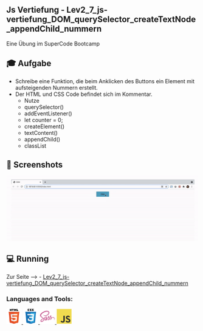 ## Js Vertiefung - Lev2_7_js-vertiefung_DOM_querySelector_createTextNode_appendChild_nummern

Eine Übung im SuperCode Bootcamp

## 🎓 Aufgabe

- Schreibe eine Funktion, die beim Anklicken des Buttons ein Element mit aufsteigenden Nummern erstellt.
- Der HTML und CSS Code befindet sich im Kommentar.
  - Nutze
  - querySelector()
  - addEventListener()
  - let counter = 0;
  - createElement()
  - textContent()
  - appendChild()
  - classList

## 📸 Screenshots

![App Screenshot](assets/img/screen.gif)

## 💻 Running

Zur Seite —> - [Lev2_7_js-vertiefung_DOM_querySelector_createTextNode_appendChild_nummern](https://mukkez.github.io/Bootcamp/tasks/Day_72/Lev2_7_js-vertiefung_DOM_querySelector_createTextNode_appendChild_nummern/)

<p align="left">
</p>

<h3 align="left">Languages and Tools:</h3>
<p align="left"> <a href="https://www.w3schools.com/html/" target="_blank" rel="noreferrer"> <img src="https://raw.githubusercontent.com/devicons/devicon/master/icons/html5/html5-original-wordmark.svg" alt="html5" width="40" height="40"/> </a>
<a href="https://www.w3schools.com/css/" target="_blank" rel="noreferrer"> <img src="https://raw.githubusercontent.com/devicons/devicon/master/icons/css3/css3-original-wordmark.svg" alt="css3" width="40" height="40"/> </a> 
<a href="https://www.w3schools.com/sass/" target="_blank" rel="noreferrer"> <img src="https://raw.githubusercontent.com/izumin5210/emojipack-for-devicon/master/png/sass.png" alt="sass" width="40" height="40"/> </a> 
<a href="https://www.w3schools.com/css/" target="_blank" rel="noreferrer"> <img src="https://raw.githubusercontent.com/devicons/devicon/master/icons/javascript/javascript-original.svg" alt="css3" width="40" height="40"/> </a> </p>
